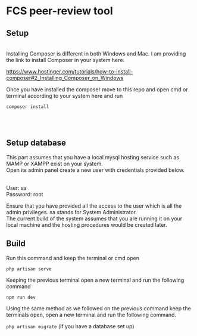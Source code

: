 # FCS peer-review tool

## Setup

<br> 
Installing Composer is different in both Windows and Mac. I am providing the link to install Composer in your system here.

https://www.hostinger.com/tutorials/how-to-install-composer#2_Installing_Composer_on_Windows
<br>

Once you have installed the composer move to this repo and open cmd or terminal according to your system here and run

`composer install`

<br>
<br>

## Setup database

This part assumes that you have a local mysql hosting service such as MAMP or XAMPP exist on your system.
<br>
Open its admin panel create a new user with credentials provided below.

<br>
User: sa 
<br>
Password: root 
<br>

Ensure that you have provided all the access to the user which is all the admin privileges. sa stands for System Administrator.
<br>
The current build of the system assumes that you are running it on your local machine and the hosting procedures would be created later.

## Build

Run this command and keep the terminal or cmd open

`php artisan serve`

Keeping the previous terminal open a new terminal and run the following command

`npm run dev`

Using the same method as we followed on the previous command keep the terminals open, open a new terminal and run the following command.

`php artisan migrate` (if you have a database set up)
